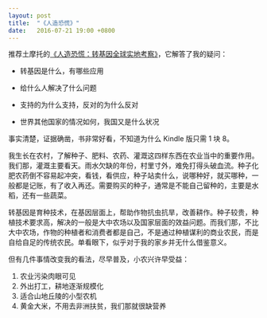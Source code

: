 ```yaml
---
layout: post
title:  "《人造恐慌》"
date:   2016-07-21 19:00 +0800
---
```


推荐土摩托的[《人造恐慌：转基因全球实地考察》](https://www.amazon.cn/%E4%BA%BA%E9%80%A0%E6%81%90%E6%85%8C-%E8%BD%AC%E5%9F%BA%E5%9B%A0%E5%85%A8%E7%90%83%E5%AE%9E%E5%9C%B0%E8%80%83%E5%AF%9F-%E8%A2%81%E8%B6%8A/dp/B00NRQ2X68/)，它解答了我的疑问：

- 转基因是什么，有哪些应用


- 给什么人解决了什么问题


- 支持的为什么支持，反对的为什么反对


- 世界其他国家的情况如何，我国又是什么状况

事实清楚，证据确凿，书非常好看，不知道为什么 Kindle 版只需 1 块 8。

我生长在农村，了解种子、肥料、农药、灌溉这四样东西在农业当中的重要作用。我们那，灌溉主要看天。雨水欠缺的年份，村里寸外，难免打得头破血流。种子化肥农药倒不容易起冲突，看钱，看供应，种子站卖什么，说哪种好，就买哪种，一般都是记账，有了收入再还。需要购买的种子，通常是不能自己留种的，主要是水稻，还有一些蔬菜。

转基因是育种技术，在基因层面上，帮助作物抗虫抗旱，改善耕作。种子较贵，种植技术要求高，解决的一般是大中农场以及国家层面的效益问题。而我们那，不比大中农场，作物的种植者和消费者都是自己，不是通过种植谋利的商业农民，而是自给自足的传统农民。单看眼下，似乎对于我的家乡并无什么借鉴意义。

但有几件事情改变我的看法，尽早普及，小农兴许早受益：

1. 农业污染肉眼可见
2. 外出打工，耕地逐渐规模化
3. 适合山地丘陵的小型农机
4. 黄金大米，不用去非洲扶贫，我们那就很缺营养